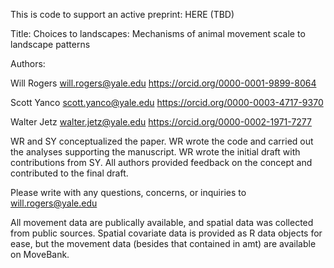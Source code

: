 This is code to support an active preprint: HERE (TBD)

Title: Choices to landscapes: Mechanisms of animal movement scale to landscape patterns

Authors: 

Will Rogers will.rogers@yale.edu https://orcid.org/0000-0001-9899-8064 

Scott Yanco scott.yanco@yale.edu https://orcid.org/0000-0003-4717-9370 

Walter Jetz walter.jetz@yale.edu https://orcid.org/0000-0002-1971-7277


WR and SY conceptualized the paper. WR wrote the code and carried out the analyses supporting the manuscript. WR wrote the initial draft with contributions from SY. All authors provided feedback on the concept and contributed to the final draft. 


Please write with any questions, concerns, or inquiries to will.rogers@yale.edu

All movement data are publically available, and spatial data was collected from public sources. Spatial covariate data is provided as R data objects for ease, but the movement data (besides that contained in amt) are available on MoveBank. 
